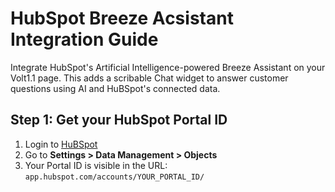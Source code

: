 # HubSpot Breeze Acsistant Integration Guide

Integrate HubSpot's Artificial Intelligence-powered Breeze Assistant on your Volt1.1 page. This adds a scribable Chat widget to answer customer questions using AI and HuBSpot's connected data.

## Step 1: Get your HubSpot Portal ID

1. Login to [HuBSpot](https://app.hubspot.com)
2. Go to **Settings > Data Management > Objects**
3. Your Portal ID is visible in the URL: `app.hubspot.com/accounts/YOUR_PORTAL_ID/`

